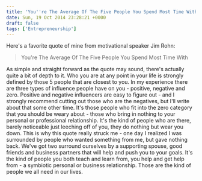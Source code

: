 ```yaml
---
title: 'You''re The Average Of The Five People You Spend Most Time With'
date: Sun, 19 Oct 2014 23:28:21 +0000
draft: false
tags: ['Entrepreneurship']
---
```


Here's a favorite quote of mine from motivational speaker Jim Rohn:

> You're The Average Of The Five People You Spend Most Time With

As simple and straight forward as the quote may sound, there's actually quite a bit of depth to it. Who you are at any point in your life is strongly defined by those 5 people that are closest to you. In my experience there are three types of influence people have on you - positive, negative and zero. Positive and negative influencers are easy to figure out - and I strongly recommend cutting out those who are the negatives, but I'll write about that some other time. It's those people who fit into the zero category that you should be weary about - those who bring in nothing to your personal or professional relationship. It's the kind of people who are there, barely noticeable just leeching off of you, they do nothing but wear you down. This is why this quote really struck me - one day I realized I was surrounded by people who wanted something from me, but gave nothing back. We've got two surround ourselves by a supporting spouse, good friends and business partners that will help and push you to your goals. It's the kind of people you both teach and learn from, you help and get help from - a symbiotic personal or business relationship. Those are the kind of people we all need in our lives.